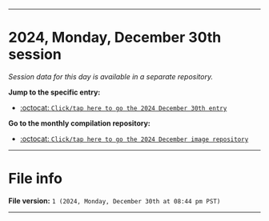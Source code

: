 
***

# 2024, Monday, December 30th session

_Session data for this day is available in a separate repository._

**Jump to the specific entry:**

- [:octocat: `Click/tap here to go the 2024 December 30th entry`](https://github.com/seanpm2001/SeansLifeArchive_Images_MotorWorld_CarFactory_Y2024_V12/tree/SeansLifeArchive_Images_MotorWorld_CarFactory_Y2024_V12_Main-dev/2024/12_December/30/)

**Go to the monthly compilation repository:**

- [:octocat: `Click/tap here to go the 2024 December image repository`](https://github.com/seanpm2001/SeansLifeArchive_Images_MotorWorld_CarFactory_Y2024_V12/)

***

# File info

**File version:** `1 (2024, Monday, December 30th at 08:44 pm PST)`

***
